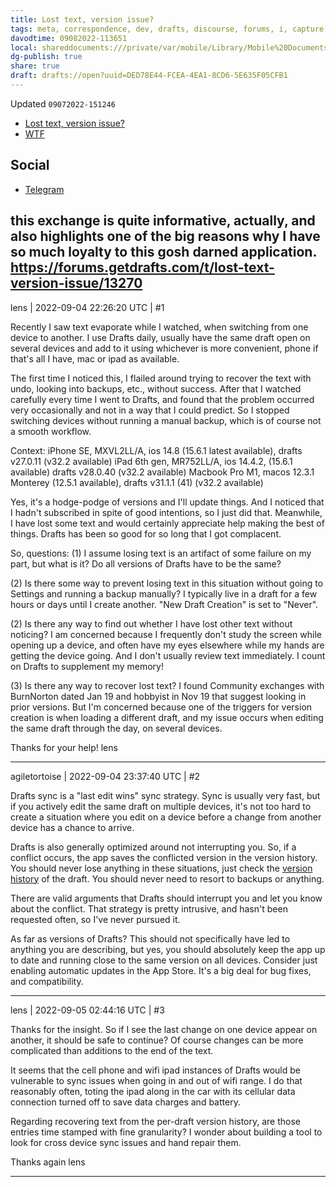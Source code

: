 ```yaml
---
title: Lost text, version issue?
tags: meta, correspondence, dev, drafts, discourse, forums, i, capture
davodtime: 09082022-113651
local: shareddocuments:///private/var/mobile/Library/Mobile%20Documents/iCloud~md~obsidian/Documents/OBSHIDDIAN/drafts/DED78E44-FCEA-4EA1-8CD6-5E635F05CFB1.md
dg-publish: true
share: true
draft: drafts://open?uuid=DED78E44-FCEA-4EA1-8CD6-5E635F05CFB1
---
```

Updated `09072022-151246`

- [Lost text, version issue?](https://forums.getdrafts.com/t/lost-text-version-issue/13270)
- [WTF](https://davidblue.wtf/drafts/DED78E44-FCEA-4EA1-8CD6-5E635F05CFB1.html)


## Social

- [Telegram](https://t.me/draftsapp/279)

this exchange is quite informative, actually, and also highlights one of the big reasons why I have so much loyalty to this gosh darned application. https://forums.getdrafts.com/t/lost-text-version-issue/13270
---

lens | 2022-09-04 22:26:20 UTC | #1

Recently I saw text evaporate while I watched, when switching from one device to another.  I use Drafts daily, usually have the same draft open on several devices and add to it using whichever is more convenient, phone if that's all I have, mac or ipad as available.

The first time I noticed this, I flailed around trying to recover the text with undo, looking into backups, etc., without success.  After that I watched carefully every time I went to Drafts, and found that the problem occurred very occasionally and not in a way that I could predict.  So I stopped switching devices without running a manual backup, which is of course not a smooth workflow.

Context:
iPhone SE, MXVL2LL/A, ios 14.8 (15.6.1 latest available), drafts v27.0.11 (v32.2 available)
iPad 6th gen, MR752LL/A, ios 14.4.2, (15.6.1 available) drafts v28.0.40 (v32.2 available)
Macbook Pro M1, macos 12.3.1 Monterey (12.5.1 available), drafts v31.1.1 (41) (v32.2 available)

Yes, it's a hodge-podge of versions and I'll update things.  And I noticed that I hadn't subscribed in spite of good intentions, so I just did that.  Meanwhile, I have lost some text and would certainly appreciate help making the best of things.  Drafts has been so good for so long that I got complacent.

So, questions:
(1) I assume losing text is an artifact of some failure on my part, but what is it?  Do all versions of Drafts have to be the same?

(2) Is there some way to prevent losing text in this situation without going to Settings and running a backup manually?  I typically live in a draft for a few hours or days until I create another.  "New Draft Creation" is set to "Never".

(2) Is there any way to find out whether I have lost other text without noticing?  I am concerned because I frequently don't study the screen while opening up a device, and often have my eyes elsewhere while my hands are getting the device going.  And I don't usually review text immediately.  I count on Drafts to supplement my memory!

(3) Is there any way to recover lost text?  I found Community exchanges with BurnNorton dated Jan 19 and hobbyist in Nov 19 that suggest looking in prior versions.  But I'm concerned because one of the triggers for version creation is when loading a different draft, and my issue occurs when editing the same draft through the day, on several devices.

Thanks for your help!
lens

-------------------------

agiletortoise | 2022-09-04 23:37:40 UTC | #2

Drafts sync is a "last edit wins" sync strategy. Sync is usually very fast, but if you actively edit the same draft on multiple devices, it's not too hard to create a situation where you edit on a device before a change from another device has a chance to arrive.

Drafts is also generally optimized around not interrupting you. So, if a conflict occurs, the app saves the conflicted version in the version history. You should never lose anything in these situations, just check the [version history](https://docs.getdrafts.com/docs/drafts/versionhistory) of the draft. You should never need to resort to backups or anything.

There are valid arguments that Drafts should interrupt you and let you know about the conflict. That strategy is pretty intrusive, and hasn't been requested often, so I've never pursued it.

As far as versions of Drafts? This should not specifically have led to anything you are describing, but yes, you should absolutely keep the app up to date and running close to the same version on all devices. Consider just enabling automatic updates in the App Store. It's a big deal for bug fixes, and compatibility.

-------------------------

lens | 2022-09-05 02:44:16 UTC | #3

Thanks for the insight. So if I see the last change on one device appear on another, it should be safe to continue?  Of course changes can be more complicated than additions to the end of the text. 

It seems that the cell phone and wifi ipad instances of Drafts would be vulnerable to sync issues when going in and out of wifi range. I do that reasonably often, toting the ipad along in the car with its cellular data connection turned off to save data charges and battery. 

Regarding recovering text from the per-draft version history, are those entries time stamped with fine granularity?  I wonder about building a tool to look for cross device sync issues and hand repair them. 

Thanks again
lens

-------------------------